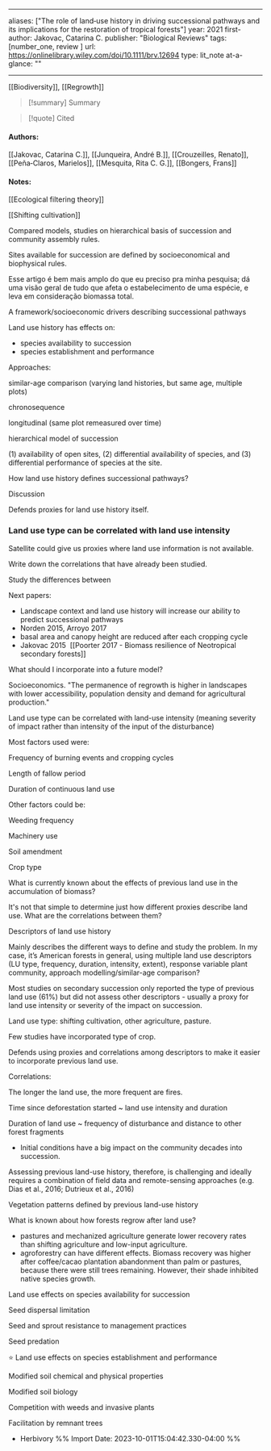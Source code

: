   
---
aliases: ["The role of land‐use history in driving successional pathways and its implications for the restoration of tropical forests"] 
year: 2021 
first-author: Jakovac, Catarina C.
publisher: "Biological Reviews" 
tags: [number_one, review ]
url: https://onlinelibrary.wiley.com/doi/10.1111/brv.12694 
type: lit_note
at-a-glance: ""

--- 

[[Biodiversity]], [[Regrowth]]
>[!summary] Summary

>[!quote] Cited


#### Authors:
[[Jakovac, Catarina C.]], [[Junqueira, André B.]], [[Crouzeilles, Renato]], [[Peña‐Claros, Marielos]], [[Mesquita, Rita C. G.]], [[Bongers, Frans]]
#### Notes:


[[Ecological filtering theory]]

[[Shifting cultivation]]


Compared models, studies on hierarchical basis of succession and community assembly rules. 

Sites available for succession are defined by socioeconomical and biophysical rules. 

Esse artigo é bem mais amplo do que eu preciso pra minha pesquisa; dá uma visão geral de tudo que afeta o estabelecimento de uma espécie, e leva em consideração biomassa total. 

A framework/socioeconomic drivers describing successional pathways 

Land use history has effects on: 

- species availability to succession 
- species establishment and performance 

Approaches: 

similar-age comparison (varying land histories, but same age, multiple plots) 

chronosequence 

longitudinal (same plot remeasured over time) 

hierarchical model of succession 

(1) availability of open sites, (2) differential availability of species, and (3) differential performance of species at the site. 





How land use history defines successional pathways? 

Discussion 

Defends proxies for land use history itself. 
### Land use type can be correlated with land use intensity

Satellite could give us proxies where land use information is not available. 

Write down the correlations that have already been studied. 

Study the differences between 

Next papers: 

- Landscape context and land use history will increase our ability to predict successional pathways 
- Norden 2015, Arroyo 2017 
- basal area and canopy height are reduced after each cropping cycle 
- Jakovac 2015 
[[Poorter 2017 - Biomass resilience of Neotropical secondary forests]]

What should I incorporate into a future model? 

Socioeconomics. "The permanence of regrowth is higher in landscapes with lower accessibility, population density and demand for agricultural production." 

Land use type can be correlated with land-use intensity (meaning severity of impact rather than intensity of the input of the disturbance) 

Most factors used were: 

Frequency of burning events and cropping cycles 

Length of fallow period 

Duration of continuous land use 

Other factors could be: 

Weeding frequency 

Machinery use 

Soil amendment 

Crop type 

What is currently known about the effects of previous land use in the accumulation of biomass? 

It's not that simple to determine just how different proxies describe land use. What are the correlations between them? 

Descriptors of land use history 

Mainly describes the different ways to define and study the problem. In my case, it’s American forests in general, using multiple land use descriptors (LU type, frequency, duration, intensity, extent), response variable plant community, approach modelling/similar-age comparison? 

Most studies on secondary succession only reported the type of previous land use (61%) but did not assess other descriptors - usually a proxy for land use intensity or severity of the impact on succession. 

Land use type: shifting cultivation, other agriculture, pasture. 

Few studies have incorporated type of crop. 

Defends using proxies and correlations among descriptors to make it easier to incorporate previous land use. 

Correlations: 

The longer the land use, the more frequent are fires. 

Time since deforestation started ~ land use intensity and duration 

Duration of land use ~ frequency of disturbance and distance to other forest fragments 

- Initial conditions have a big impact on the community decades into succession. 

Assessing previous land-use history, therefore, is challenging and ideally requires a combination of field data and remote-sensing approaches (e.g. Dias et al., 2016; Dutrieux et al., 2016) 

Vegetation patterns defined by previous land-use history 

What is known about how forests regrow after land use? 

- pastures and mechanized agriculture generate lower recovery rates than shifting agriculture and low-input agriculture. 
- agroforestry can have different effects. Biomass recovery was higher after coffee/cacao plantation abandonment than palm or pastures, because there were still trees remaining. However, their shade inhibited native species growth. 

Land use effects on species availability for succession 

Seed dispersal limitation 

Seed and sprout resistance to management practices 

Seed predation 

⭐ Land use effects on species establishment and performance 

Modified soil chemical and physical properties 

Modified soil biology 

Competition with weeds and invasive plants 

Facilitation by remnant trees 

- Herbivory
%% Import Date: 2023-10-01T15:04:42.330-04:00 %%
